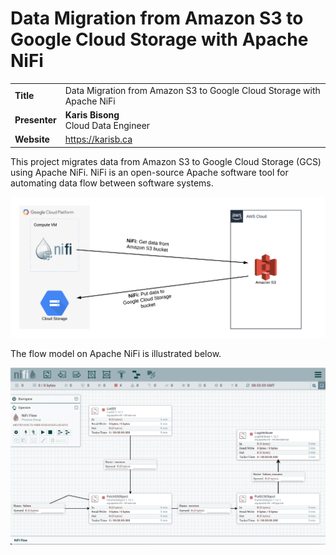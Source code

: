 # Data Migration from Amazon S3 to Google Cloud Storage with Apache NiFi

| | |
|-|-|
|__Title__| Data Migration from Amazon S3 to Google Cloud Storage with Apache NiFi
|__Presenter__ | __Karis Bisong__ <br>Cloud Data Engineer<br>
|__Website__ | <a href="https://karisb.ca">https://karisb.ca</a>


This project migrates data from Amazon S3 to Google Cloud Storage (GCS) using Apache NiFi. NiFi is an open-source Apache software tool for automating data flow between software systems.

<img src="s3_gcp_nifi.png" alt="s3_gcp_nifi">

The flow model on Apache NiFi is illustrated below.

<img src="nifi_flow.png" alt="nifi_flow">
